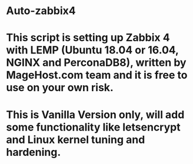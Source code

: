 # Auto-zabbix4
# This script is setting up Zabbix 4 with LEMP (Ubuntu 18.04 or 16.04, NGINX and PerconaDB8), written by MageHost.com team and it is free to use on your own risk.

# This is Vanilla Version only, will add some functionality like letsencrypt and Linux kernel tuning and hardening.
